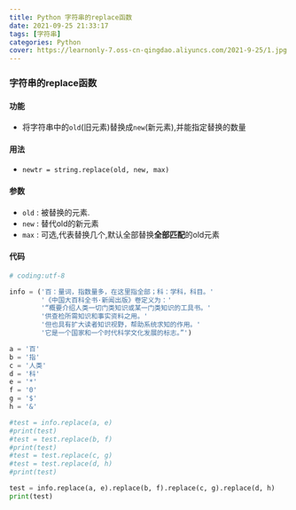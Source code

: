 ```yaml
---
title: Python 字符串的replace函数
date: 2021-09-25 21:33:17
tags: [字符串]
categories: Python
cover: https://learnonly-7.oss-cn-qingdao.aliyuncs.com/2021-9-25/1.jpg
---
```


### 字符串的replace函数

#### 功能

- 将字符串中的`old`(旧元素)替换成`new`(新元素),并能指定替换的数量

#### 用法

- `newtr = string.replace(old, new, max)`

#### 参数

- `old` : 被替换的元素.
- `new` : 替代old的新元素
- `max` : 可选,代表替换几个,默认全部替换**全部匹配**的old元素

#### 代码

```python
# coding:utf-8

info = ('百：量词，指数量多，在这里指全部；科：学科，科目。'
        '《中国大百科全书·新闻出版》卷定义为：'
        '“概要介绍人类一切门类知识或某一门类知识的工具书。'
        '供查检所需知识和事实资料之用。'
        '但也具有扩大读者知识视野，帮助系统求知的作用。'
        '它是一个国家和一个时代科学文化发展的标志。”')

a = '百'
b = '指'
c = '人类'
d = '科'
e = '*'
f = '0'
g = '$'
h = '&'

#test = info.replace(a, e)
#print(test)
#test = test.replace(b, f)
#print(test)
#test = test.replace(c, g)
#test = test.replace(d, h)
#print(test)

test = info.replace(a, e).replace(b, f).replace(c, g).replace(d, h)
print(test)


```

